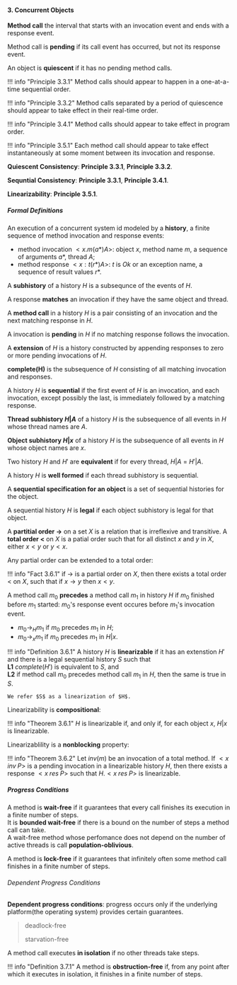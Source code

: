 #### 3. Concurrent Objects

**Method call** the interval that starts with an invocation event and ends with a response event.

Method call is **pending** if its call event has occurred, but not its response event.

An object is **quiescent** if it has no pending method calls.

!!! info "Principle 3.3.1"
    Method calls should appear to happen in a one-at-a-time sequential order.

!!! info "Principle 3.3.2"
    Method calls separated by a period of quiescence should appear to take effect in their real-time order.

!!! info "Principle 3.4.1"
    Method calls should appear to take effect in program order.

!!! info "Principle 3.5.1"
    Each method call should appear to take effect instantaneously at some moment between its invocation and response.

**Quiescent Consistency**: **Principle 3.3.1**, **Principle 3.3.2**.

**Sequntial Consistency**: **Principle 3.3.1**, **Principle 3.4.1**.

**Linearizability**: **Principle 3.5.1**.

##### Formal Definitions

An execution of a concurrent system id modeled by a **history**, a finite sequence of method invocation and response events:

- method invocation $<x.m(a*) A>$: object $x$, method name $m$, a sequence of arguments $a*$, thread $A$;
- method response $<x:t(r*) A>$: $t$ is $Ok$ or an exception name, a sequence of result values $r*$.

A **subhistory** of a history $H$ is a subsequnce of the events of $H$.

A response **matches** an invocation if they have the same object and thread.

A **method call** in a history $H$ is a pair consisting of an invocation and the next matching response in $H$.

A invocation is **pending** in $H$ if no matching response follows the invocation.

A **extension** of $H$ is a history constructed by appending responses to zero or more pending invocations of $H$.

**complete(H)** is the subsequence of $H$ consisting of all matching invocation and responses.

A history $H$ is **sequential** if the first event of $H$ is an invocation, and each invocation, except possibly the last, is immediately followed by a matching response.

**Thread subhistory $H|A$** of a history $H$ is the subsequence of all events in $H$ whose thread names are $A$.

**Object subhistory $H|x$** of a history $H$ is the subsequence of all events in $H$ whose object names are $x$.

Two history $H$ and $H'$ are **equivalent** if for every thread, $H|A$ = $H'|A$.

A history $H$ is **well formed** if each thread subhistory is sequential.

A **sequential specification for an object** is a set of sequential histories for the object.

A sequential history $H$ is **legal** if each object subhistory is legal for that object.

A **partitial order $\rightarrow$**  on a set $X$ is a relation that is irreflexive and transitive.
A **total order $<$** on $X$ is a patial order such that for all distinct $x$ and $y$ in $X$, either $x < y$ or $y < x$.

Any partial order can be extended to a total order:

!!! info "Fact 3.6.1"
    if $\rightarrow$ is a partial order on $X$, then there exists a total order $<$ on $X$, such that if $x \rightarrow y$ then $x < y$.

A method call $m_{0}$ **precedes** a method call $m_{1}$ in history $H$ if $m_{0}$ finished before $m_{1}$ started: $m_{0}$'s response event occures before $m_{1}$'s invocation event.

- $m_{0} \rightarrow_{H} m_{1}$ if $m_{0}$ precedes $m_{1}$ in $H$;
- $m_{0} \rightarrow_{x} m_{1}$ if $m_{0}$ precedes $m_{1}$ in $H|x$.

!!! info "Definition 3.6.1"
    A history $H$ is **linearizable** if it has an extenstion $H'$ and there is a legal sequential history $S$ such that<br/>
    **L1** $complete(H')$ is equivalent to $S$, and<br/>
    **L2** if method call $m_{0}$ precedes method call $m_{1}$ in $H$, then the same is true in $S$.<br/>

    We refer $S$ as a linearization of $H$.

Linearizability is **compositional**:

!!! info "Theorem 3.6.1"
    $H$ is linearizable if, and only if, for each object $x$, $H|x$ is linearizable.

Linearizablility is a **nonblocking** property:

!!! info "Theorem 3.6.2"
    Let $inv(m)$ be an invocation of a total method. If $< x \; inv \;  P >$ is a pending invocation in a linearizable history $H$, then there exists a response $<x \; res \; P>$ such that $H . <x \; res \; P>$ is linearizable.


##### Progress Conditions

A method is **wait-free** if it guarantees that every call finishes its execution in a finite number of steps. <br/>
It is **bounded wait-free** if there is a bound on the number of steps a method call can take. <br/>
A wait-free method whose perfomance does not depend on the number of active threads is call **population-oblivious**.

A method is **lock-free** if it guarantees that infinitely often some method call finishes in a finite number of steps.

###### Dependent Progress Conditions

**Dependent progress conditions**: progress occurs only if the underlying platform(the operating system) provides certain guarantees.

> deadlock-free
> 
> starvation-free

A method call executes **in isolation** if no other threads take steps.

!!! info "Definition 3.7.1"
    A method is **obstruction-free** if, from any point after which it executes in isolation, it finishes in a finite number of steps.
